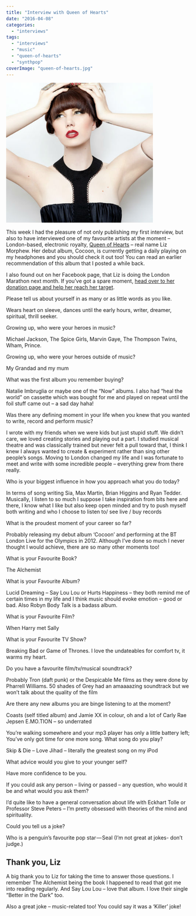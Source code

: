 ```yaml
---
title: "Interview with Queen of Hearts"
date: "2016-04-08"
categories: 
  - "interviews"
tags: 
  - "interviews"
  - "music"
  - "queen-of-hearts"
  - "synthpop"
coverImage: "queen-of-hearts.jpg"
---
```


[![](images/queen-of-hearts.jpg)](https://davidpeach.co.uk/wp-content/uploads/2023/05/queen-of-hearts.jpg)

This week I had the pleasure of not only publishing my first interview, but also to have interviewed one of my favourite artists at the moment – London-based, electronic royalty, [Queen of Hearts](http://www.iamqueenofhearts.com/) – real name Liz Morphew. Her debut album, Cocoon, is currently getting a daily playing on my headphones and you should check it out too! You can read an earlier recommendation of this album that I posted a while back.

I also found out on her Facebook page, that Liz is doing the London Marathon next month. If you’ve got a spare moment, [head over to her donation page and help her reach her target](http://uk.virginmoneygiving.com/fundraiser-web/fundraiser/showFundraiserProfilePage.action?userUrl=RunLizzyRUN).

Please tell us about yourself in as many or as little words as you like.

Wears heart on sleeve, dances until the early hours, writer, dreamer, spiritual, thrill seeker.

Growing up, who were your heroes in music?

Michael Jackson, The Spice Girls, Marvin Gaye, The Thompson Twins, Wham, Prince.

Growing up, who were your heroes outside of music?

My Grandad and my mum

What was the first album you remember buying?

Natalie Imbruglia or maybe one of the “Now” albums. I also had “heal the world” on cassette which was bought for me and played on repeat until the foil stuff came out – a sad day haha!

Was there any defining moment in your life when you knew that you wanted to write, record and perform music?

I wrote with my friends when we were kids but just stupid stuff. We didn’t care, we loved creating stories and playing out a part. I studied musical theatre and was classically trained but never felt a pull toward that, I think I knew I always wanted to create & experiment rather than sing other people’s songs. Moving to London changed my life and I was fortunate to meet and write with some incredible people – everything grew from there really.

Who is your biggest influence in how you approach what you do today?

In terms of song writing Sia, Max Martin, Brian Higgins and Ryan Tedder. Musically, I listen to so much I suppose I take inspiration from bits here and there, I know what I like but also keep open minded and try to push myself both writing and who I choose to listen to/ see live / buy records

What is the proudest moment of your career so far?

Probably releasing my debut album ‘Cocoon’ and performing at the BT London Live for the Olympics in 2012. Although I’ve done so much I never thought I would achieve, there are so many other moments too!

What is your Favourite Book?

The Alchemist

What is your Favourite Album?

Lucid Dreaming – Say Lou Lou or Hurts Happiness – they both remind me of certain times in my life and I think music should evoke emotion – good or bad. Also Robyn Body Talk is a badass album.

What is your Favourite Film?

When Harry met Sally

What is your Favourite TV Show?

Breaking Bad or Game of Thrones. I love the undateables for comfort tv, it warms my heart.

Do you have a favourite film/tv/musical soundtrack?

Probably Tron (daft punk) or the Despicable Me films as they were done by Pharrell Williams. 50 shades of Grey had an amaaaazing soundtrack but we won’t talk about the quality of the film

Are there any new albums you are binge listening to at the moment?

Coasts (self titled album) and Jamie XX in colour, oh and a lot of Carly Rae Jepsen E.MO.TION – so underrated

You’re walking somewhere and your mp3 player has only a little battery left; You’ve only got time for one more song. What song do you play?

Skip & Die – Love Jihad – literally the greatest song on my iPod

What advice would you give to your younger self?

Have more confidence to be you.

If you could ask any person – living or passed – any question, who would it be and what would you ask them?

I’d quite like to have a general conversation about life with Eckhart Tolle or Professor Steve Peters – I’m pretty obsessed with theories of the mind and spirituality.

Could you tell us a joke?

Who is a penguin’s favourite pop star — Seal (I’m not great at jokes- don’t judge.)

## Thank you, Liz

A big thank you to Liz for taking the time to answer those questions. I remember The Alchemist being the book I happened to read that got me into reading regularly. And Say Lou Lou – love that album. I love their single “Better in the Dark” too.

Also a great joke – music-related too! You could say it was a ‘Killer’ joke!
